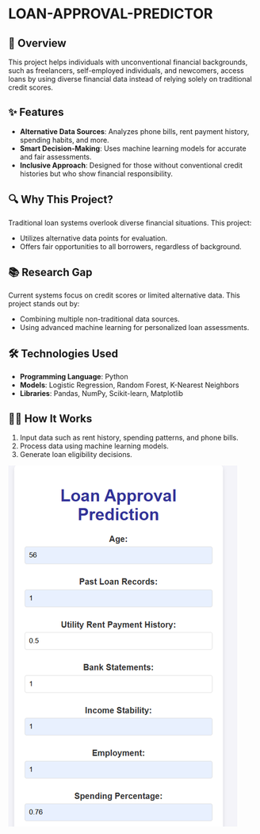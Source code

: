 # LOAN-APPROVAL-PREDICTOR

## 🚀 Overview
This project helps individuals with unconventional financial backgrounds, such as freelancers, self-employed individuals, and newcomers, access loans by using diverse financial data instead of relying solely on traditional credit scores.

## ✨ Features
- **Alternative Data Sources**: Analyzes phone bills, rent payment history, spending habits, and more.
- **Smart Decision-Making**: Uses machine learning models for accurate and fair assessments.
- **Inclusive Approach**: Designed for those without conventional credit histories but who show financial responsibility.

## 🔍 Why This Project?
Traditional loan systems overlook diverse financial situations. This project:
- Utilizes alternative data points for evaluation.
- Offers fair opportunities to all borrowers, regardless of background.

## 📚 Research Gap
Current systems focus on credit scores or limited alternative data. This project stands out by:
- Combining multiple non-traditional data sources.
- Using advanced machine learning for personalized loan assessments.

## 🛠️ Technologies Used
- **Programming Language**: Python  
- **Models**: Logistic Regression, Random Forest, K-Nearest Neighbors  
- **Libraries**: Pandas, NumPy, Scikit-learn, Matplotlib

## 👩‍💻 How It Works
1. Input data such as rent history, spending patterns, and phone bills.  
2. Process data using machine learning models.  
3. Generate loan eligibility decisions.

![Generate loan eligibility decisions](image1.png)



